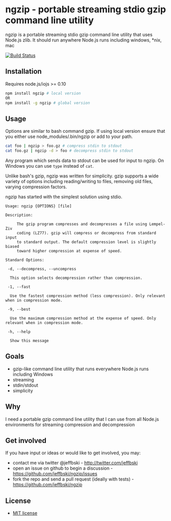 # ngzip - portable streaming stdio gzip command line utility

ngzip is a portable streaming stdio gzip command line utility that uses Node.js zlib. It should run anywhere Node.js runs including windows, *nix, mac

[![Build Status](https://secure.travis-ci.org/jeffbski/ngzip.png?branch=master)](http://travis-ci.org/jeffbski/ngzip)

## Installation

Requires node.js/iojs >= 0.10

```bash
npm install ngzip # local version
OR
npm install -g ngzip # global version
```

## Usage

Options are similar to bash command gzip. If using local version ensure that you either use node_modules/.bin/ngzip or add to your path.

```bash
cat foo | ngzip > foo.gz # compress stdin to stdout
cat foo.gz | ngzip -d > foo # decompress stdin to stdout
```

Any program which sends data to stdout can be used for input to ngzip. On Windows you can use `type` instead of `cat`.

Unlike bash's gzip, ngzip was written for simplicity. gzip supports a wide variety of options including reading/writing to files, removing old files, varying compression factors.

ngzip has started with the simplest solution using stdio.


```
Usage: ngzip {OPTIONS} [file]

Description:

     The gzip program compresses and decompresses a file using Lempel-Ziv
     coding (LZ77). gzip will compress or decompress from standard input
     to standard output. The default compression level is slightly biased
     toward higher compression at expense of speed.

Standard Options:

 -d, --decompress, --uncompress

  This option selects decompression rather than compression.

 -1, --fast

  Use the fastest compression method (less compression). Only relevant when in compression mode.

 -9, --best

  Use the maximum compression method at the expense of speed. Only relevant when in compression mode.

 -h, --help

  Show this message
```


## Goals

 - gzip-like command line utility that runs everywhere Node.js runs including Windows
 - streaming
 - stdin/stdout
 - simplicity

## Why

I need a portable gzip command line utility that I can use from all Node.js environments for streaming compression and decompression

## Get involved

If you have input or ideas or would like to get involved, you may:

 - contact me via twitter @jeffbski  - <http://twitter.com/jeffbski>
 - open an issue on github to begin a discussion - <https://github.com/jeffbski/ngzip/issues>
 - fork the repo and send a pull request (ideally with tests) - <https://github.com/jeffbski/ngzip>

## License

 - [MIT license](http://github.com/jeffbski/ngzip/raw/master/LICENSE)
